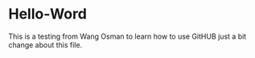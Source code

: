 # Hello-Word
This is a testing from Wang Osman to learn how to use GitHUB
just a bit change about this file.
